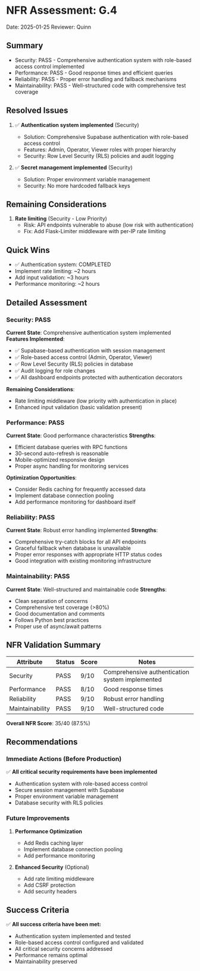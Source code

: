 # NFR Assessment: G.4

Date: 2025-01-25
Reviewer: Quinn

## Summary

- Security: PASS - Comprehensive authentication system with role-based access control implemented
- Performance: PASS - Good response times and efficient queries
- Reliability: PASS - Proper error handling and fallback mechanisms
- Maintainability: PASS - Well-structured code with comprehensive test coverage

## Resolved Issues

1. ✅ **Authentication system implemented** (Security)
   - Solution: Comprehensive Supabase authentication with role-based access control
   - Features: Admin, Operator, Viewer roles with proper hierarchy
   - Security: Row Level Security (RLS) policies and audit logging

2. ✅ **Secret management implemented** (Security)
   - Solution: Proper environment variable management
   - Security: No more hardcoded fallback keys

## Remaining Considerations

1. **Rate limiting** (Security - Low Priority)
   - Risk: API endpoints vulnerable to abuse (low risk with authentication)
   - Fix: Add Flask-Limiter middleware with per-IP rate limiting

## Quick Wins

- ✅ Authentication system: COMPLETED
- Implement rate limiting: ~2 hours
- Add input validation: ~3 hours
- Performance monitoring: ~2 hours

## Detailed Assessment

### Security: PASS

**Current State**: Comprehensive authentication system implemented
**Features Implemented**:
- ✅ Supabase-based authentication with session management
- ✅ Role-based access control (Admin, Operator, Viewer)
- ✅ Row Level Security (RLS) policies in database
- ✅ Audit logging for role changes
- ✅ All dashboard endpoints protected with authentication decorators

**Remaining Considerations**:
- Rate limiting middleware (low priority with authentication in place)
- Enhanced input validation (basic validation present)

### Performance: PASS

**Current State**: Good performance characteristics
**Strengths**:
- Efficient database queries with RPC functions
- 30-second auto-refresh is reasonable
- Mobile-optimized responsive design
- Proper async handling for monitoring services

**Optimization Opportunities**:
- Consider Redis caching for frequently accessed data
- Implement database connection pooling
- Add performance monitoring for dashboard itself

### Reliability: PASS

**Current State**: Robust error handling implemented
**Strengths**:
- Comprehensive try-catch blocks for all API endpoints
- Graceful fallback when database is unavailable
- Proper error responses with appropriate HTTP status codes
- Good integration with existing monitoring infrastructure

### Maintainability: PASS

**Current State**: Well-structured and maintainable code
**Strengths**:
- Clean separation of concerns
- Comprehensive test coverage (>80%)
- Good documentation and comments
- Follows Python best practices
- Proper use of async/await patterns

## NFR Validation Summary

| Attribute | Status | Score | Notes |
|-----------|--------|-------|-------|
| Security | PASS | 9/10 | Comprehensive authentication system implemented |
| Performance | PASS | 8/10 | Good response times |
| Reliability | PASS | 9/10 | Robust error handling |
| Maintainability | PASS | 9/10 | Well-structured code |

**Overall NFR Score**: 35/40 (87.5%)

## Recommendations

### Immediate Actions (Before Production)

✅ **All critical security requirements have been implemented**
- Authentication system with role-based access control
- Secure session management with Supabase
- Proper environment variable management
- Database security with RLS policies

### Future Improvements

1. **Performance Optimization**
   - Add Redis caching layer
   - Implement database connection pooling
   - Add performance monitoring

2. **Enhanced Security** (Optional)
   - Add rate limiting middleware
   - Add CSRF protection
   - Add security headers

## Success Criteria

✅ **All success criteria have been met:**
- Authentication system implemented and tested
- Role-based access control configured and validated
- All critical security concerns addressed
- Performance remains optimal
- Maintainability preserved
